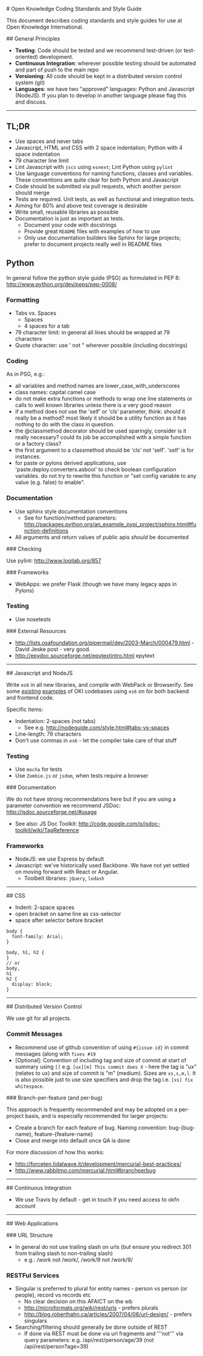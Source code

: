 # Open Knowledge Coding Standards and Style Guide

This document describes coding standards and style guides for use at Open Knowledge International.

## General Principles

* **Testing**: Code should be tested and we recommend test-driven (or test-oriented) development.
* **Continuous Integration**: wherever possible testing should be automated and part of push to the main repo
* **Versioning**: All code should be kept in a distributed version control system (git)
* **Languages**: we have two "approved" languages: Python and Javascript (NodeJS). If you plan to develop in another language please flag this and discuss.

----

## TL;DR

* Use spaces and never tabs
* Javascript, HTML and CSS with 2 space indentation; Python with 4 space indentation
* 79 character line limit
* Lint Javascript with `jscs` using `esnext`; Lint Python using `pylint`
* Use language conventions for naming functions, classes and variables. These conventions are quite clear for both Python and Javascript
* Code should be submitted via pull requests, which another person should merge
* Tests are required. Unit tests, as well as functional and integration tests.
* Aiming for 80% and above test coverage is desirable
* Write small, reusable libraries as possible
* Documentation is just as important as tests.
  * Document your code with docstrings
  * Provide great `README` files with examples of how to use
  * Only use documentation builders like Sphinx for large projects; prefer to document projects really well in README files

## Python

In general follow the python style guide (PSG) as formulated in PEP 8: http://www.python.org/dev/peps/pep-0008/

### Formatting

* Tabs vs. Spaces
  * Spaces
  * 4 spaces for a tab
* 79 character limit: in general all lines should be wrapped at 79 characters
* Quote character: use ' not " wherever possible (including docstrings)

### Coding

As in PSG, e.g.:

* all variables and method names are lower_case_with_underscores
* class names: capital camel case
* do not make extra functions or methods to wrap one line statements or calls to well known libraries unless there is a very good reason
* if a method does not use the 'self' or 'cls' parameter, think: should it really be a method? most likely it should be a utility function as it has nothing to do with the class in question.
* the @classmethod decorator should be used sparingly, consider is it really necessary? could its job be accomplished with a simple function or a factory class?
* the first argument to a classmethod should be 'cls' not 'self'. 'self' is for instances.
* for paste or pylons derived applications, use 'paste.deploy.converters.asbool' to check boolean configuration variables. do not try to rewrite this function or "set config variable to any value (e.g. false) to enable".

### Documentation

* Use sphinx style documentation conventions
  * See for function/method parameters: http://packages.python.org/an_example_pypi_project/sphinx.html#function-definitions
* All arguments and return values of public apis *should* be documented

### Checking

Use pylint: http://www.logilab.org/857

### Frameworks

* WebApps: we prefer Flask (though we have many legacy apps in Pylons)

### Testing

* Use nosetests

### External Resources

* http://lists.osafoundation.org/pipermail/dev/2003-March/000479.html - David Jeske post - very good.
* http://epydoc.sourceforge.net/epytextintro.html epytext

----

## Javascript and NodeJS

Write `es6` in all new libraries, and compile with WebPack or Browserify. See some [existing](https://github.com/okfn/gobetween) [examples](https://github.com/okfn/spend-publishing-dashboard) of OKI codebases using `es6` on for both backend and frontend code.

Specific items:

* Indentation: 2-spaces (not tabs)
  * See e.g. http://nodeguide.com/style.html#tabs-vs-spaces
* Line-length: 79 characters
* Don't use commas in `es6` - let the compiler take care of that stuff

### Testing

* Use `mocha` for tests
* Use `Zombie.js` or `jsdom`, when tests require a browser

### Documentation

We do not have strong recommendations here but if you are using a parameter convention we recommend JSDoc: http://jsdoc.sourceforge.net/#usage

* See also: JS Doc Toolkit: http://code.google.com/p/jsdoc-toolkit/wiki/TagReference

### Frameworks

* NodeJS: we use Express by default
* Javascript: we've historically used Backbone. We have not yet settled on moving forward with React or Angular.
  * Toolbelt libraries: `jQuery`, `lodash`

----

## CSS

* Indent: 2-space spaces
* open bracket on same line as css-selector
* space after selector before bracket


```
body {
  font-family: Arial;
}

body, h1, h2 {
}
// or
body,
h1
h2 {
  display: block;
}
```

----

## Distributed Version Control

We use git for all projects.

### Commit Messages

* Recommend use of github convention of using `#{issue-id}` in commit messages
  (along with `fixes #19`
* [Optional]: Convention of including tag and size of commit at start of
  summary using `[]` e.g. `[ux][m] This commit does X` - here the tag is "ux"
  (relates to ux) and size of commit is "m" (medium). Sizes are `xs,s,m,l`. It
  is also possible just to use size specifiers and drop the tag i.e. `[xs] fix
  whitespace`.

### Branch-per-feature (and per-bug)

This approach is frequently recommended and may be adopted on a per-project
basis, and is especially recommended for larger projects:

* Create a branch for each feature of bug. Naming convention: bug-{bug-name}, feature-{feature-name}
* Close and merge into default once QA is done

For more discussion of how this works:

* http://forceten.tidalwave.it/development/mercurial-best-practices/
* http://www.rabbitmq.com/mercurial.html#branchperbug

----

## Continuous Integration

* We use Travis by default - get in touch if you need access to okfn account

----

## Web Applications

### URL Structure

* In general do not use trailing slash on urls (but ensure you redirect 301 from trailing slash to non-trailing slash)
  * e.g.: /work not /work/, /work/9 not /work/9/

### RESTFul Services

* Singular is preferred to plural for entity names - person vs person (or people), record vs records etc
  * No clear decision on this AFAICT on the wb
  * http://microformats.org/wiki/rest/urls - prefers plurals
  * http://blog.roberthahn.ca/articles/2007/04/06/url-design/ - prefers singulars
* Searching/filtering should generally be done outside of REST
  * If done via REST must be done via url fragments and '''not''' via query parameters: e.g. /api/rest/person/age/39 (not /api/rest/person?age=39)
